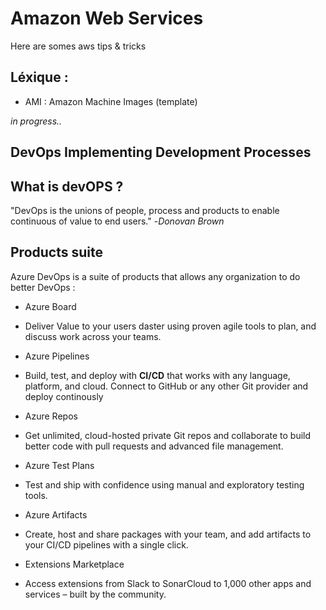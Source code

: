# Amazon Web Services
Here are somes aws tips & tricks

## Léxique :
 - AMI : Amazon Machine Images (template)

*in progress..*

## DevOps Implementing Development Processes


## What is devOPS ?

"DevOps is the unions of people, process and products to enable continuous of value to end users." -*Donovan Brown*

## Products suite

Azure DevOps is a suite of products that allows any organization to do better DevOps :

- Azure Board
- Deliver Value to your users daster using proven agile tools to plan, and discuss work across your teams.

- Azure Pipelines
- Build, test, and deploy with **CI/CD** that works with any language, platform, and cloud. Connect to GitHub or any other Git provider and deploy continously

- Azure Repos
- Get unlimited, cloud-hosted private Git repos and collaborate to build better code with pull requests and advanced file management.

- Azure Test Plans
- Test and ship with confidence using manual and exploratory testing tools.

- Azure Artifacts
- Create, host and share packages with your team, and add artifacts to your CI/CD pipelines with a single click.

- Extensions Marketplace
- Access extensions from Slack to SonarCloud to 1,000 other apps and services – built by the community.

